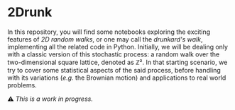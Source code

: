 # 2Drunk
In this repository, you will find some notebooks exploring the exciting features of _2D random walks_, or one may call the _drunkard's walk_, implementing all the related code in Python. Initially, we will be dealing only with a classic version of this stochastic process: a random walk over the two-dimensional square lattice, denoted as ℤ². In that starting scenario, we try to cover some statistical aspects of the said process, before handling with its variations (_e.g._ the Brownian motion) and applications to real world problems.

⚠️ <i> This is a work in progress. </i>

[comment]: <img src="https://render.githubusercontent.com/render/math?math=\color{green}{\mathbb{Z}^{2}}"> 
